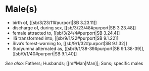 # Male(s)

* birth of, [[sb/3/23/11#purport|SB 3.23.11]]
* discharge of, during sex, [[sb/3/23/48#purport|SB 3.23.48]]
* female attracted to, [[sb/3/24/4#purport|SB 3.24.4]]
* Ilā transformed into, [[sb/9/1/22#purport|SB 9.1.22]]
* Śiva’s forest-warning to, [[sb/9/1/32#purport|SB 9.1.32]]
* Sudyumna alternated as, [[sb/9/1/38-39#purport|SB 9.1.38-39]], [[sb/9/1/40#purport|SB 9.1.40]]

*See also:* Fathers; Husbands; [[m#Man|Man]]; Sons; specific males
